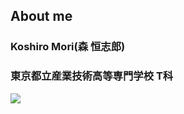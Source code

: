 ## About me
### Koshiro Mori(森 恒志郎)
### 東京都立産業技術高等専門学校 T科

![](https://github-readme-stats.vercel.app/api/top-langs?username=moririnUs&show_icons=true&locale=en&layout=compact)

<!--
**moririnUs/moririnUs** is a ✨ _special_ ✨ repository because its `README.md` (this file) appears on your GitHub profile.

Here are some ideas to get you started:

- 🔭 I’m currently working on ...
- 🌱 I’m currently learning ...
- 👯 I’m looking to collaborate on ...
- 🤔 I’m looking for help with ...
- 💬 Ask me about ...
- 📫 How to reach me: ...
- 😄 Pronouns: ...
- ⚡ Fun fact: ...
-->
